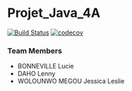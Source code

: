 # Projet_Java_4A
[![Build Status](https://travis-ci.com/Lulb8/Projet_Java_4A.svg?branch=master)](https://travis-ci.com/Lulb8/Projet_Java_4A)
[![codecov](https://codecov.io/gh/Lulb8/Projet_Java_4A/branch/master/graph/badge.svg)](https://codecov.io/gh/Lulb8/Projet_Java_4A)

### Team Members

- BONNEVILLE Lucie
- DAHO Lenny
- WOLOUNWO MEGOU Jessica Leslie
